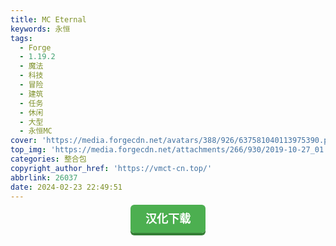 ```yaml
---
title: MC Eternal
keywords: 永恒
tags:
  - Forge
  - 1.19.2
  - 魔法
  - 科技
  - 冒险
  - 建筑
  - 任务
  - 休闲
  - 大型
  - 永恒MC
cover: 'https://media.forgecdn.net/avatars/388/926/637581040113975390.png'
top_img: 'https://media.forgecdn.net/attachments/266/930/2019-10-27_01.png'
categories: 整合包
copyright_author_href: 'https://vmct-cn.top/'
abbrlink: 26037
date: 2024-02-23 22:49:51
---
```

<center><a style = "background-color: #4caf50;box-shadow: 0 4px #357e36;border: none;border-radius: 6px;padding: 12px 24px;font-size: 18px;font-weight: bold;color: #fff;transition: all 0.2s ease-in-out;text-decoration: none;cursor: pointer;" href=https://vmct-cn.top/modpacks/mce/index.html>汉化下载</a></center>